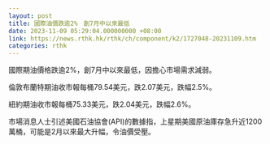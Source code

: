```yaml
---
layout: post
title: 國際油價跌逾2%　創7月中以來最低
date: 2023-11-09 05:29:04.000000000 +08:00
link: https://news.rthk.hk/rthk/ch/component/k2/1727048-20231109.htm
categories: rthk
---
```


國際期油價格跌逾2%，創7月中以來最低，因擔心市場需求減弱。

倫敦布蘭特期油收市報每桶79.54美元，跌2.07美元，跌幅2.5%。

紐約期油收市報每桶75.33美元，跌2.04美元，跌幅2.6%。

市場消息人士引述美國石油協會(API)的數據指，上星期美國原油庫存急升近1200萬桶，可能是2月以來最大升幅，令油價受壓。
